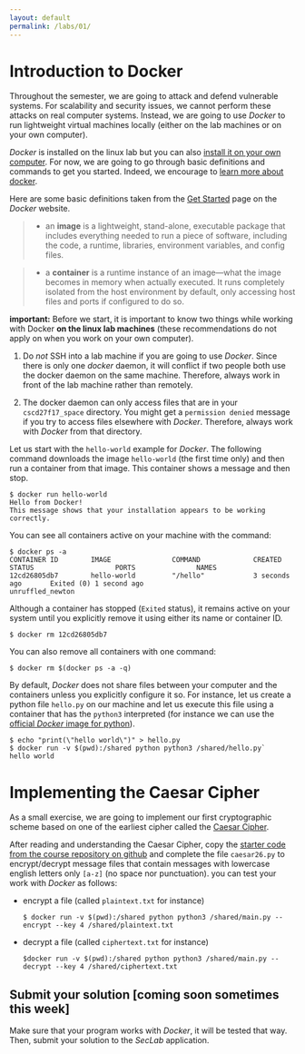 ```yaml
---
layout: default
permalink: /labs/01/
---
```


# Introduction to Docker

Throughout the semester, we are going to attack and defend vulnerable systems. For scalability and security issues, we cannot perform these attacks on real computer systems. Instead, we are going to use *Docker* to run lightweight virtual machines locally (either on the lab machines or on your own computer).

*Docker* is installed on the linux lab but you can also [install it on your own computer](https://docs.docker.com/engine/installation/). For now, we are going to go through basic definitions and commands to get you started. Indeed, we encourage to [learn more about docker](https://docs.docker.com/get-started/).

Here are some basic definitions taken from the [Get Started](https://docs.docker.com/get-started/) page on the *Docker* website.

> - an **image** is a lightweight, stand-alone, executable package that includes everything needed to run a piece of software, including the code, a runtime, libraries, environment variables, and config files.

> - a **container** is a runtime instance of an image—what the image becomes in memory when actually executed. It runs completely isolated from the host environment by default, only accessing host files and ports if configured to do so.

**important:** Before we start, it is important to know two things while working with Docker **on the linux lab machines** (these recommendations do not apply on when you work on your own computer).

1. Do *not* SSH into a lab machine if you are going to use *Docker*. Since there is only one *docker* daemon, it will conflict if two people both use the docker daemon on the same machine. Therefore, always work in front of the lab machine rather than remotely.  

2. The docker daemon can only access files that are in your `cscd27f17_space` directory. You might get a `permission denied` message if you try to access files elsewhere with *Docker*. Therefore, always work with *Docker* from that directory. 

Let us start with the `hello-world` example for *Docker*. The following command downloads the image `hello-world` (the first time only) and then run a container from that image. This container shows a message and then stop. 

```
$ docker run hello-world
Hello from Docker!
This message shows that your installation appears to be working correctly.
```

You can see all containers active on your machine with the command: 
    
```
$ docker ps -a
CONTAINER ID        IMAGE               COMMAND             CREATED             STATUS                    PORTS               NAMES
12cd26805db7        hello-world         "/hello"            3 seconds ago       Exited (0) 1 second ago                       unruffled_newton
```
    
Although a container has stopped (`Exited` status), it remains active on your system until you explicitly remove it using either its name or container ID. 

```
$ docker rm 12cd26805db7
```

You can also remove all containers with one command: 

```
$ docker rm $(docker ps -a -q)
```

By default, *Docker* does not share files between your computer and the containers unless you explicitly configure it so. For instance, let us create a python file `hello.py` on our machine and let us execute this file using a container that has the `python3` interpreted (for instance we can use the [official *Docker* image for python](https://hub.docker.com/_/python/)).

```
$ echo "print(\"hello world\")" > hello.py
$ docker run -v $(pwd):/shared python python3 /shared/hello.py`
hello world
```
    
# Implementing the Caesar Cipher

As a small exercise, we are going to implement our first cryptographic scheme based on one of the earliest cipher called the [Caesar Cipher](https://learncryptography.com/classical-encryption/caesar-cipher). 

After reading and understanding the Caesar Cipher, copy the [starter code from the course repository on github](https://github.com/ThierrySans/CSCD27/tree/master/labs/01/src/) and complete the file `caesar26.py` to encrypt/decrypt message files that contain messages with lowercase english letters only `[a-z]` (no space nor punctuation). you can test your work with *Docker* as follows: 

- encrypt a file (called `plaintext.txt` for instance)
    
  `$ docker run -v $(pwd):/shared python python3 /shared/main.py --encrypt --key 4 /shared/plaintext.txt`

- decrypt a file (called `ciphertext.txt` for instance)
    
  `$docker run -v $(pwd):/shared python python3 /shared/main.py --decrypt --key 4 /shared/ciphertext.txt`

## Submit your solution [coming soon sometimes this week]

Make sure that your program works with *Docker*, it will be tested that way. Then, submit your solution to the *SecLab* application. 